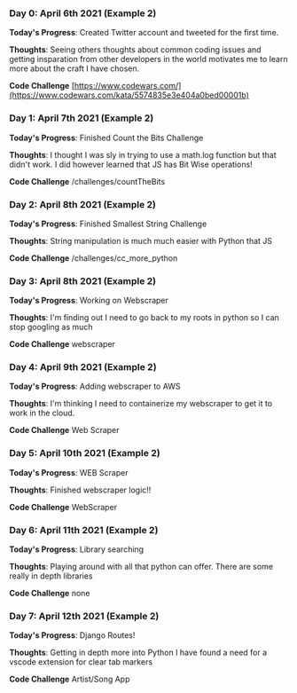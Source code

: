 ### Day 0: April 6th 2021 (Example 2)

**Today's Progress**: Created Twitter account and tweeted for the first time.

**Thoughts**: Seeing others thoughts about common coding issues and getting insparation from other developers in the world motivates me to learn more about the craft I have chosen.

**Code Challenge** [https://www.codewars.com/](https://www.codewars.com/kata/5574835e3e404a0bed00001b)

### Day 1: April 7th 2021 (Example 2)

**Today's Progress**: Finished Count the Bits Challenge

**Thoughts**: I thought I was sly in trying to use a math.log function but that didn't work. I did however learned that JS has Bit Wise operations!

**Code Challenge** /challenges/countTheBits

### Day 2: April 8th 2021 (Example 2)

**Today's Progress**: Finished Smallest String Challenge

**Thoughts**: String manipulation is much much easier with Python that JS

**Code Challenge** /challenges/cc_more_python

### Day 3: April 8th 2021 (Example 2)

**Today's Progress**: Working on Webscraper

**Thoughts**: I'm finding out I need to go back to my roots in python so I can stop googling as much

**Code Challenge** webscraper

### Day 4: April 9th 2021 (Example 2)

**Today's Progress**: Adding webscraper to AWS

**Thoughts**: I'm thinking I need to containerize my webscraper to get it to work in the cloud.

**Code Challenge** Web Scraper

### Day 5: April 10th 2021 (Example 2)

**Today's Progress**: WEB Scraper

**Thoughts**: Finished webscraper logic!!

**Code Challenge** WebScraper

### Day 6: April 11th 2021 (Example 2)

**Today's Progress**: Library searching

**Thoughts**: Playing around with all that python can offer. There are some really in depth libraries

**Code Challenge** none

### Day 7: April 12th 2021 (Example 2)

**Today's Progress**: Django Routes!

**Thoughts**: Getting in depth more into Python I have found a need for a vscode extension for clear tab markers

**Code Challenge** Artist/Song App
